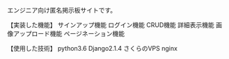 エンジニア向け匿名掲示板サイトです。

【実装した機能】
サインアップ機能
ログイン機能
CRUD機能
詳細表示機能
画像アップロード機能
ページネーション機能

【使用した技術】
python3.6
Django2.1.4
さくらのVPS
nginx


